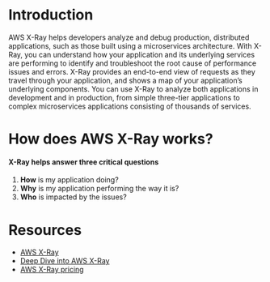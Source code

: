 # Introduction

AWS X-Ray helps developers analyze and debug production, distributed applications, such as those built using a microservices architecture. With X-Ray, you can understand how your application and its underlying services are performing to identify and troubleshoot the root cause of performance issues and errors. X-Ray provides an end-to-end view of requests as they travel through your application, and shows a map of your application’s underlying components. You can use X-Ray to analyze both applications in development and in production, from simple three-tier applications to complex microservices applications consisting of thousands of services.


# How does AWS X-Ray works?
#### X-Ray helps answer three critical questions
1. **How** is my application doing?
2. **Why** is my application performing the way it is?
3. **Who** is impacted by the issues?
# Resources
- [AWS X-Ray](https://aws.amazon.com/xray/)
- [Deep Dive into AWS X-Ray](https://youtu.be/5MQkX57eTh8)
- [AWS X-Ray pricing](https://aws.amazon.com/xray/pricing/)

